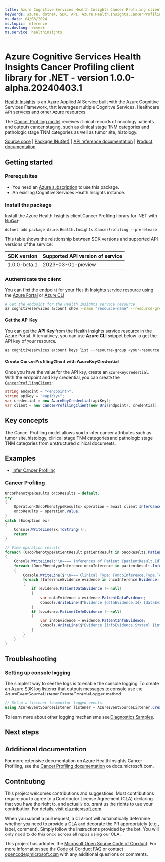 ```yaml
---
title: Azure Cognitive Services Health Insights Cancer Profiling client library for .NET
keywords: Azure, dotnet, SDK, API, Azure.Health.Insights.CancerProfiling, healthinsights
ms.date: 04/03/2024
ms.topic: reference
ms.devlang: dotnet
ms.service: healthinsights
---
```

# Azure Cognitive Services Health Insights Cancer Profiling client library for .NET - version 1.0.0-alpha.20240403.1 


[Health Insights][health_insights] is an Azure Applied AI Service built with the Azure Cognitive Services Framework, that leverages multiple Cognitive Services, Healthcare API services and other Azure resources.

The [Cancer Profiling model][cancer_profiling_docs] receives clinical records of oncology patients and outputs cancer staging, such as clinical stage TNM categories and pathologic stage TNM categories as well as tumor site, histology.

[Source code][cancer_profiling_client_src] | [Package (NuGet)][cancer_profiling_client_nuget_package] | [API reference documentation][cancer_profiling_api_documentation] | [Product documentation][product_docs]


## Getting started

### Prerequisites

- You need an [Azure subscription][azure_sub] to use this package.
- An existing Cognitive Services Health Insights instance.

### Install the package

Install the Azure Health Insights client Cancer Profiling library for .NET with [NuGet][nuget]:

```dotnetcli
dotnet add package Azure.Health.Insights.CancerProfiling --prerelease
```

This table shows the relationship between SDK versions and supported API versions of the service:

|SDK version|Supported API version of service |
|-------------|---------------|
|1.0.0-beta.1 | 2023-03-01-preview|

### Authenticate the client

You can find the endpoint for your Health Insights service resource using the [Azure Portal][azure_portal] or [Azure CLI][azure_cli]

```bash
# Get the endpoint for the Health Insights service resource
az cognitiveservices account show --name "resource-name" --resource-group "resource-group-name" --query "properties.endpoint"
```

#### Get the API Key

You can get the **API Key** from the Health Insights service resource in the Azure Portal.
Alternatively, you can use **Azure CLI** snippet below to get the API key of your resource.

```PowerShell
az cognitiveservices account keys list --resource-group <your-resource-group-name> --name <your-resource-name>
```

#### Create CancerProfilingClient with AzureKeyCredential

Once you have the value for the API key, create an `AzureKeyCredential`.  With the endpoint and key credential, you can create the [`CancerProfilingClient`][cancer_profiling_client_class]:

```C#
string endpoint = "<endpoint>";
string apiKey = "<apiKey>";
var credential = new AzureKeyCredential(apiKey);
var client = new CancerProfilingClient(new Uri(endpoint), credential);
```

## Key concepts
The Cancer Profiling model allows you to infer cancer attributes such as tumor site, histology, clinical stage TNM categories and pathologic stage TNM categories from unstructured clinical documents.

## Examples

- [Infer Cancer Profiling][samples_location]

### Cancer Profiling

```C# Snippet:HealthInsightsCancerProfilingClientInferCancerProfileAsync
OncoPhenotypeResults oncoResults = default;
try
{
    Operation<OncoPhenotypeResults> operation = await client.InferCancerProfileAsync(WaitUntil.Completed, oncoPhenotypeData);
    oncoResults = operation.Value;
}
catch (Exception ex)
{
    Console.WriteLine(ex.ToString());
    return;
}
```
```C# Snippet:HealthInsightsCancerProfilingInferCancerProfileAsyncViewResults
// View operation results
foreach (OncoPhenotypePatientResult patientResult in oncoResults.Patients)
{
    Console.WriteLine($"\n==== Inferences of Patient {patientResult.Id} ====");
    foreach (OncoPhenotypeInference oncoInference in patientResult.Inferences)
    {
        Console.WriteLine($"\n=== Clinical Type: {oncoInference.Type.ToString()}  Value: {oncoInference.Value}   ConfidenceScore: {oncoInference.ConfidenceScore} ===");
        foreach (InferenceEvidence evidence in oncoInference.Evidence)
        {
            if (evidence.PatientDataEvidence != null)
            {
                var dataEvidence = evidence.PatientDataEvidence;
                Console.WriteLine($"Evidence {dataEvidence.Id} {dataEvidence.Offset} {dataEvidence.Length} {dataEvidence.Text}");
            }
            if (evidence.PatientInfoEvidence != null)
            {
                var infoEvidence = evidence.PatientInfoEvidence;
                Console.WriteLine($"Evidence {infoEvidence.System} {infoEvidence.Code} {infoEvidence.Name} {infoEvidence.Value}");
            }
        }
    }
}
```

## Troubleshooting

### Setting up console logging

The simplest way to see the logs is to enable the console logging.
To create an Azure SDK log listener that outputs messages to console use the AzureEventSourceListener.CreateConsoleLogger method.

```C#
// Setup a listener to monitor logged events.
using AzureEventSourceListener listener = AzureEventSourceListener.CreateConsoleLogger();
```

To learn more about other logging mechanisms see [Diagnostics Samples][logging].

## Next steps

## Additional documentation

For more extensive documentation on Azure Health Insights Cancer Profiling, see the [Cancer Profiling documentation][cancer_profiling_docs] on docs.microsoft.com.

## Contributing

This project welcomes contributions and suggestions. Most contributions require you to agree to a Contributor License Agreement (CLA) declaring that you have the right to, and actually do, grant us the rights to use your contribution. For details, visit [cla.microsoft.com][cla].

When you submit a pull request, a CLA-bot will automatically determine whether you need to provide a CLA and decorate the PR appropriately (e.g., label, comment). Simply follow the instructions provided by the bot. You will only need to do this once across all repos using our CLA.

This project has adopted the [Microsoft Open Source Code of Conduct][code_of_conduct]. For more information see the [Code of Conduct FAQ][coc_faq] or contact [opencode@microsoft.com][coc_contact] with any additional questions or comments.

<!-- LINKS -->
[health_insights]: https://learn.microsoft.com/azure/azure-health-insights/overview
[cancer_profiling_client_src]: https://github.com/Azure/azure-sdk-for-net/tree/main/sdk/healthinsights/Azure.Health.Insights.CancerProfiling/src/
[cancer_profiling_client_nuget_package]: https://www.nuget.org/packages/Azure.Health.Insights.CancerProfiling/
[cancer_profiling_api_documentation]: https://learn.microsoft.com/rest/api/cognitiveservices/healthinsights/onco-phenotype
[cancer_profiling_client_class]: https://github.com/Azure/azure-sdk-for-net/tree/main/sdk/healthinsights/Azure.Health.Insights.CancerProfiling/src/Generated/CancerProfilingClient.cs
[samples_location]: https://github.com/Azure/azure-sdk-for-net/tree/main/sdk/healthinsights/Azure.Health.Insights.CancerProfiling/samples
[logging]: https://github.com/Azure/azure-sdk-for-net/tree/main/sdk/core/Azure.Core/samples/Diagnostics.md
[azure_cli]: /cli/azure
[azure_sub]: https://azure.microsoft.com/free/dotnet/
[nuget]: https://www.nuget.org/
[azure_portal]: https://ms.portal.azure.com/#create/Microsoft.CognitiveServicesHealthInsights
[cla]: https://cla.microsoft.com
[code_of_conduct]: https://opensource.microsoft.com/codeofconduct/
[coc_faq]: https://opensource.microsoft.com/codeofconduct/faq/
[coc_contact]: mailto:opencode@microsoft.com
[cancer_profiling_docs]: https://learn.microsoft.com/azure/azure-health-insights/oncophenotype/overview
[product_docs]:https://learn.microsoft.com/azure/azure-health-insights/oncophenotype/

